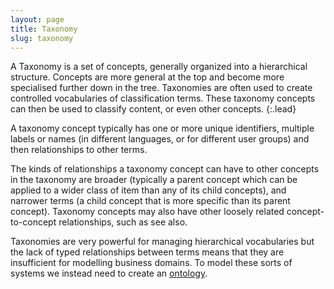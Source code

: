```yaml
---
layout: page
title: Taxonomy
slug: taxonomy
---
```


A Taxonomy is a set of concepts, generally organized into a hierarchical structure. Concepts are more general at the top and become more specialised further down in the tree. Taxonomies are often used to create controlled vocabularies of classification terms. These taxonomy concepts can then be used to classify content, or even other concepts.
{:.lead}

A taxonomy concept typically has one or more unique identifiers, multiple labels or names (in different languages, or for different user groups) and then relationships to other terms.

The kinds of relationships a taxonomy concept can have to other concepts in the taxonomy are broader (typically a parent concept which can be applied to a wider class of item than any of its child concepts), and narrower terms (a child concept that is more specific than its parent concept). Taxonomy concepts may also have other loosely related concept-to-concept relationships, such as see also.

Taxonomies are very powerful for managing hierarchical vocabularies but the lack of typed relationships between terms means that they are insufficient for modelling business domains. To model these sorts of systems we instead need to create an [ontology](/glossary/ontology/).

